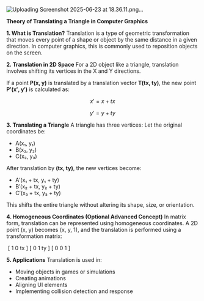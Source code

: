 ![Uploading Screenshot 2025-06-23 at 18.36.11.png…]()


**Theory of Translating a Triangle in Computer Graphics**

**1. What is Translation?**
Translation is a type of geometric transformation that moves every point of a shape or object by the same distance in a given direction. In computer graphics, this is commonly used to reposition objects on the screen.

**2. Translation in 2D Space**
For a 2D object like a triangle, translation involves shifting its vertices in the X and Y directions.

If a point **P(x, y)** is translated by a translation vector **T(tx, ty)**, the new point **P′(x′, y′)** is calculated as:

$$
x' = x + tx  
$$

$$
y' = y + ty
$$

**3. Translating a Triangle**
A triangle has three vertices:
Let the original coordinates be:

* A(x₁, y₁)
* B(x₂, y₂)
* C(x₃, y₃)

After translation by **(tx, ty)**, the new vertices become:

* A′(x₁ + tx, y₁ + ty)
* B′(x₂ + tx, y₂ + ty)
* C′(x₃ + tx, y₃ + ty)

This shifts the entire triangle without altering its shape, size, or orientation.

**4. Homogeneous Coordinates (Optional Advanced Concept)**
In matrix form, translation can be represented using homogeneous coordinates. A 2D point (x, y) becomes (x, y, 1), and the translation is performed using a transformation matrix:

​
[ 1  0  tx ]
[ 0  1  ty ]
[ 0  0   1 ]


**5. Applications**
Translation is used in:

* Moving objects in games or simulations
* Creating animations
* Aligning UI elements
* Implementing collision detection and response

